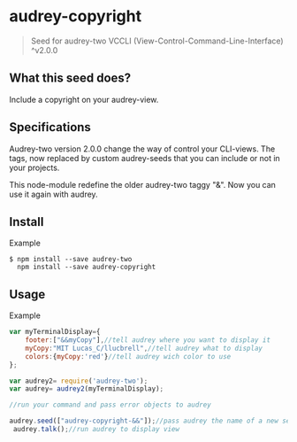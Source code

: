 # audrey-copyright

> Seed for audrey-two VCCLI (View-Control-Command-Line-Interface) ^v2.0.0


## What this seed does?

Include a copyright on your audrey-view.

## Specifications

Audrey-two version 2.0.0 change the way of control your CLI-views. The tags, now replaced by custom audrey-seeds that you can include or not in your projects.

This node-module redefine the older audrey-two taggy "&". Now you can use it again with audrey.

## Install

Example
```
$ npm install --save audrey-two
  npm install --save audrey-copyright
```
## Usage

Example

```js
var myTerminalDisplay={
	footer:["&&myCopy"],//tell audrey where you want to display it
	myCopy:"MIT Lucas_C/llucbrell",//tell audrey what to display
	colors:{myCopy:'red'}//tell audrey wich color to use
};

var audrey2= require('audrey-two');
var audrey= audrey2(myTerminalDisplay);

//run your command and pass error objects to audrey

audrey.seed(["audrey-copyright-&&"]);//pass audrey the name of a new seed
 audrey.talk();//run audrey to display view
```
